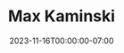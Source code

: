 ---
title: Max Kaminski
date: 2023-11-16T00:00:00-07:00
tags:
  - eagle
description:
draft: false
---